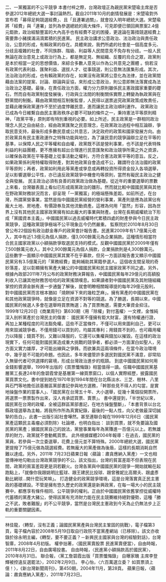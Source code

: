 二、一黨獨富的不公平競爭
本書付梓之際，台灣政壇正為親民黨宋楚瑜主席是否參選2012年總統大選一事討論熱烈。截自2011年10月的劇情發展是：宋楚瑜對外宣布若「募得足夠競選經費」、且「且連署過關」，就會投入明年總統大選。宋楚瑜將「經費」與「連署」並列為參選總統的兩大條件，可見即便已領回興票案2.4億元鉅款，政治經驗豐富的大內高手也有經費不足的困擾，更遑論在籌措競選經費上需要靠小豬撲滿涓滴累積的民進黨。
民主政治講求公意政治、法治政治與責任政治，公意的形成，有賴政黨的存在。具體來說，我們所處的社會是一個高度多元、分歧且複雜的社會，不同族群、階級、利益等人民間意見不免存有分歧。一般人民無論在政治意見上或政治行為上，都是無定見、無組織、反覆的烏合之眾，政黨則是本於相當一定的思想價值，來綜合多數人意見以作為公共意見之團體 。倘若沒有政黨代表利益、匯聚利益、選拔人才、從事競選，則公意無法匯集形成。其次，法治政治的形成，也有賴政黨的存在，如果沒有政黨將公意化為法律，並在政黨間藉由法案的提案、討論、辯論與妥協，來形成公意政治，則公意即無法落實成為法治政治之基礎。最後，在責任政治方面，權力分力原則雖係民主憲政國家重要的礎石，然而自有政黨制度發展後，行政與立法間的制衡關係實際上轉變為執政黨與在野黨間的制衡。藉由政黨間相互制衡監督，人民得以選票追究政黨政策成敗責任，並藉此確保政黨運作不至於過度悖離民意，進而讓民主政治順利運作。
政黨政治已成為今日維繫自由民主憲政秩序必要不可缺的條件之一，秉持憲法平等原則精神，「政黨平等」原則即有特別重視的必要。如上所述，民主政黨是一群相同政治理念人民之自由結合，經由政黨匯聚之民意理念，在政黨政治過程中相互論辯，爭取民意支持，最後形成多數民意或公共意志，決定政府的政策和國家發展方向。由於政黨具有民主憲政運作之特殊功能與地位，為了讓民意的競爭論辯立足在平等的基準，以保障人民之平等權和自由權，政黨既不該是營利事業，也不該是代表特殊利益的利益團體，更不應擁有超出合理進行民意匯聚和政治競爭所需之外之資源，以確保各政黨在平等基礎上從事活動之權利，方符合憲法政黨平等的意旨。反之，如果政黨係利用特權取得財產，對其他政黨自會造成不公，難謂符合法治國的政黨平等原則；再者，政黨如利用此等黨產或孳息或再轉投資所得資金投入各項選舉，足以影響選舉公平性，亦已違反政黨競爭中機會均等原則，當然有礙民主政治之健全與發展。
民主政治必須有良善的政黨政治做為基礎。從近年的重要選舉的票數上來看，台灣雖表面上看似已形成兩黨政治的雛形。然而就比較中國國民黨與其他在野政黨財務狀況而言，卻呈現「一黨獨富」的極端懸殊差距。如前所述，在台灣，所謂黨營事業，當然是指中國國民黨經營的營利事業，黨產則是應為該黨佔有龐大土地、房地產、有價證券及其他流動資產。這裡為何用「當然」形容，因為世界上沒有其他民主國家政黨擁有如此龐大的事業與財產。台灣在長期威權統治下形成「黨國資本主義」，中國國民黨以過去威權時代累積四處的財產參與今日民主政黨競爭，這種政黨競爭極端不公平現象迄今仍然嚴重。
監察院於2010年8月30日曾公布22個設有政治獻金專戶的政黨會計報告書。民進黨2009年有1.7億萬元收入，其中有近1.3億元為個人捐款，僅3,000餘萬元為企業捐款。這種情形相當符合民主國家政黨以小額捐款爭取選民支持的模式。反觀中國國民黨於2009年僅有7,500餘萬元收入，其中2,900餘萬元為個人捐款，企業捐款則是4,300餘萬元。這些數字一面顯示中國國民黨其實不在乎募款，但另一方面該報告書又顯示中國國民黨另有3.5億萬元的「黨務經費」能夠補助其黨籍參選人。這個收支間呈現的奇妙落差，足以彰顯擁有黨產大豬公的中國國民黨和民主國家政黨不同之處。另外，根據內政部2011年7月公布的政黨財務決算報告，中國國民黨每年29億元的高額股利收入已讓其他財務苦哈哈的政黨搖頭嘆息。如果讀者對中國國民黨及其附隨組織掌控的資源金脈有進一步通盤了解後，就會明瞭相關報導提的每年29億元股利，對中國國民黨而言根本猶如「燒餅掉下來的幾粒芝麻」。擁有黨產的中國國民黨在和其他政黨競爭時，就像是立足在資源不對等的競選。為了勝選，長期以來，中國國民黨的候選人多會在選舉時買票賄選；為了買票賄選，需要大筆資金抑注。
1999年12月20日《商業周刊》第630期〈用「除權」對付濫權〉一文裡，金惟純深入剖析黨產於台灣民主的傷害：
國民黨不僅擁有鉅大財富，還有特權通行證，再加上某種程度的司法豁免權。這些不正當條件，不僅可以用來圖利自己，更可以用來毀滅競爭者。不僅用錢可以買到的，均屬其專利；用錢買不到的，也可藉用權力以降服；錢買不到，又難以降服的，它還可以集權與錢加以摧毀。在這樣的政治現實下，任何可能對國民黨造成重大挑戰的競爭者，都必須一方面潔白如聖人，另方面又實力雄厚，才可能出線與之爭鋒。而欲兼具這兩項條件，在當今政治環境中，幾乎是不可能的命題。也因此，多年來儘管許多選民對國民黨不滿意，卻常陷入無替代者可供選擇的窘境，形成台灣政治進步的瓶頸。
到底中國國民黨如何用金錢影響選舉，1999年出版的《買票懺悔錄》相當值得一讀。任職中國國民黨基層黨工長達24年的詹碧霞曾是基層第一線買票窗口，以個人實際經歷，披露國民黨買票文化。書中提到她在1970年到1994年間在台北縣淡水、三芝、樹林、八里與石門等地擔任該基層區黨部書記參與地方選務，「幹那些見不得人的勾當，是實地操盤作業的當事人」、「國民黨在台灣五十年、大小選舉，從幾十萬個投開票所，將選票一票票製作出來，沒人肯承認買票、賣票」。 書中還提到，「半世紀以來，國民黨在台灣的政權，全被這群區黨部書記，在地方操盤壟斷」，「本書背景以台北縣政壇選舉為主軸，將我所作所為真實紀錄，最後的一點人性，向父老做最深切誠摯的告白」，此書一出版引起社會嘩然。甚至連聯合報在1999年12月6日〈國民黨黨產這顆民主毒瘤必須割除〉社論裡，也明白指出：
談到買票，就不免要論及國民黨的黨產；據國民黨自己的說法，黨營事業每年為黨賺進一百億元以上。若無雄厚的財力，政黨就不會動輒買票。
此外根據媒體2004年報導：在過去，國民黨的黨員，若參與一次立委選舉，花費上億元並不算特殊。2000年總統大選，國民黨更提撥了75億元做為競選經費。若無龐大的黨產做為後盾，這樣的長期消耗自然難以達成。另外，2011年 7月23日蘋果日報〈蘋論：肅貪應納入黨產〉一文也相當傳神地勾勒出台灣政黨競爭的不公。該文指出，台灣的貧富差距不但表現在民間，政黨的貧富差距更是洞若觀火。台灣各黨與中國國民黨的競爭一開始就輸在起跑點上，「就像你我跟姚明比籃球、跟王建民比投球、跟曾雅妮比高爾夫、跟盧彥勳比網球…開什麼玩笑嘛」。
打造健全的政黨競爭環境，這是台灣落實真正民主憲政的基礎建設。不管是擁有悠久歷史的政黨還是新興政黨，在每一場大小的民主競賽中，都應享有條件相同、公平競爭的權利。正由於中國國民黨依舊掌控從威權時代蓄積的黨產大豬公，使得該黨有充沛財力能在民主競賽維持絕對優勢，這種「勝之不武，敗者難服」的不公平競爭，當然是台灣民主憲政到今天為止仍無法步上正軌的重要關鍵因素。

---

林佳龍，〈轉型，沒有正義；論國民黨黨產與台灣民主鞏固的挑戰〉，電子檔第3頁，電子檔內容於2008年5月19日取自行政院不當黨產網站（已移除）。該文亦收錄於徐永明主編，《轉型，要不要正義？－新興民主國家與台灣的經驗對話》，台灣智庫，2008年4月初版。
權參拙著，〈國民黨賣股票 民進黨賣便當〉，自由時報，2011年8月22日，自由廣場投書。
自由時報，〈民進黨小額捐款高於國民黨〉，2010年8月31日。
聯合報，〈黨工詹碧霞出版「買票懺悔錄」 自曝家醜 主席李登輝被控違反選罷法〉，2002年2月9日。
李心怡，〈六百萬選立委？ 如買票須上億！〉，《新台灣新聞周刊》，第450期，2004年11月，第28頁。
蘋果日報，〈蘋論：肅貪應納入黨產〉，2011年7月23日。
